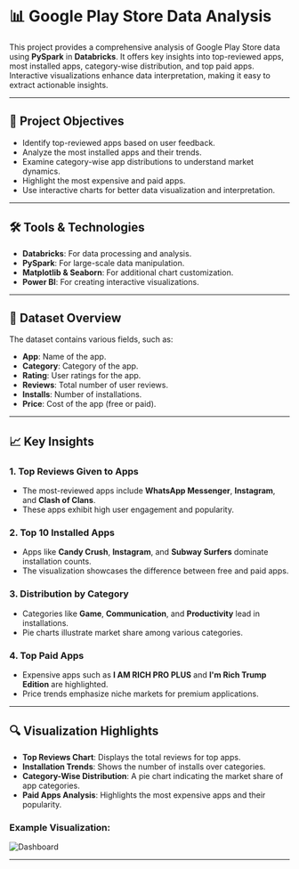 # 📊 Google Play Store Data Analysis

This project provides a comprehensive analysis of Google Play Store data using **PySpark** in **Databricks**. It offers key insights into top-reviewed apps, most installed apps, category-wise distribution, and top paid apps. Interactive visualizations enhance data interpretation, making it easy to extract actionable insights.

---

## 📌 **Project Objectives**

- Identify top-reviewed apps based on user feedback.
- Analyze the most installed apps and their trends.
- Examine category-wise app distributions to understand market dynamics.
- Highlight the most expensive and paid apps.
- Use interactive charts for better data visualization and interpretation.

---

## 🛠️ **Tools & Technologies**

- **Databricks**: For data processing and analysis.
- **PySpark**: For large-scale data manipulation.
- **Matplotlib & Seaborn**: For additional chart customization.
- **Power BI**: For creating interactive visualizations.

---

## 📂 **Dataset Overview**

The dataset contains various fields, such as:
- **App**: Name of the app.
- **Category**: Category of the app.
- **Rating**: User ratings for the app.
- **Reviews**: Total number of user reviews.
- **Installs**: Number of installations.
- **Price**: Cost of the app (free or paid).

---

## 📈 **Key Insights**

### 1. **Top Reviews Given to Apps**
- The most-reviewed apps include **WhatsApp Messenger**, **Instagram**, and **Clash of Clans**.
- These apps exhibit high user engagement and popularity.

### 2. **Top 10 Installed Apps**
- Apps like **Candy Crush**, **Instagram**, and **Subway Surfers** dominate installation counts.
- The visualization showcases the difference between free and paid apps.

### 3. **Distribution by Category**
- Categories like **Game**, **Communication**, and **Productivity** lead in installations.
- Pie charts illustrate market share among various categories.

### 4. **Top Paid Apps**
- Expensive apps such as **I AM RICH PRO PLUS** and **I'm Rich Trump Edition** are highlighted.
- Price trends emphasize niche markets for premium applications.

---

## 🔍 **Visualization Highlights**

- **Top Reviews Chart**: Displays the total reviews for top apps.
- **Installation Trends**: Shows the number of installs over categories.
- **Category-Wise Distribution**: A pie chart indicating the market share of app categories.
- **Paid Apps Analysis**: Highlights the most expensive apps and their popularity.

### Example Visualization:
![Dashboard](https://github.com/snsamia/Google-Play-Store-Analysis/blob/main/dashboard.png)

---


